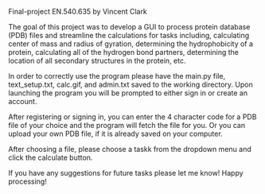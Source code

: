 Final-project EN.540.635
by Vincent Clark

The goal of this project was to develop a GUI to process protein database (PDB) files
and streamline the calculations for tasks including, calculating center of mass and radius of gyration,
determining the hydrophobicity of a protein, calculating all of the hydrogen bond partners, determining
the location of all secondary structures in the protein, etc.

In order to correctly use the program please have the main.py file, text_setup.txt, calc.gif, and admin.txt saved to 
the working directory. Upon launching the program you will be prompted to either sign in or create an account. 


After registering or signing in, you can enter the 4 character code for a PDB file of your choice and the program will fetch the file 
for you. Or you can upload your own PDB file, if it is already saved on your computer.


After choosing a file, please choose a taskk from the dropdown menu and click the calculate button.

If you have any suggestions for future tasks please let me know! Happy processing!
